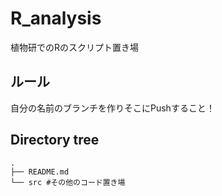 # R_analysis

植物研でのRのスクリプト置き場

## ルール
自分の名前のブランチを作りそこにPushすること！


## Directory tree
```
.
├── README.md
└── src #その他のコード置き場 
```
